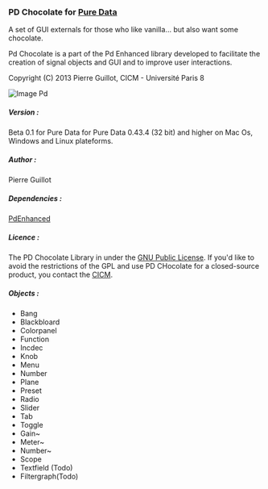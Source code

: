 ### PD Chocolate for <a title="Pure Data" href="http://msp.ucsd.edu/" target="_blank">Pure Data </a>

<p>A set of GUI externals for those who like vanilla... but also want some chocolate.</p>
<p>Pd Chocolate is a part of the Pd Enhanced library developed to facilitate the creation of signal objects and GUI and to improve user interactions.</p>
<p>Copyright (C) 2013 Pierre Guillot, CICM - Université Paris 8</p>

![Image Pd](https://raw.github.com/pierreguillot/PdEnhanced/master/Ressources/PdChocolate.png "Pd Patch")

##### Version :

Beta 0.1 for Pure Data for Pure Data 0.43.4 (32 bit) and higher on Mac Os, Windows and Linux plateforms.

##### Author :

Pierre Guillot

##### Dependencies : 

<a title="PdEnhanced" href="https://github.com/pierreguillot/PdEnhanced" target="_blank">PdEnhanced</a>

##### Licence : 

The PD Chocolate Library in under the <a title="GNU" href="http://www.gnu.org/copyleft/gpl.html" target="_blank">GNU Public License</a>. If you'd like to avoid the restrictions of the GPL and use PD CHocolate for a closed-source product, you contact the <a title="CICM" href="http://cicm.mshparisnord.org/" target="_blank">CICM</a>.

##### Objects :
- Bang
- Blackbloard
- Colorpanel
- Function
- Incdec
- Knob
- Menu
- Number
- Plane
- Preset
- Radio
- Slider
- Tab
- Toggle
- Gain~
- Meter~
- Number~
- Scope
- Textfield (Todo)
- Filtergraph(Todo)


